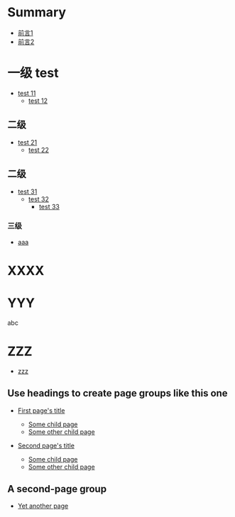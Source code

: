 # Summary
* [前言1](README.md)
* [前言2](README.md)

# 一级 test
* [test 11](README.md)
    * [test 12]()

## 二级
* [test 21](README.md)
    * [test 22]()

## 二级
* [test 31](README.md)
    * [test 32]()
        * [test 33]()
### 三级
* [aaa]()


# XXXX

# YYY 
abc

# ZZZ
* [zzz]()

## Use headings to create page groups like this one​

* [First page's title](page1/README.md)    
    * [Some child page](page1/page1-1.md)    
    * [Some other child page](part1/page1-2.md)
    
* [Second page's title](page2/README.md)    
    * [Some child page](page2/page2-1.md)    
    * [Some other child page](part2/page2-2.md)    
    
## A second-page group​

* [Yet another page](another-page.md)

